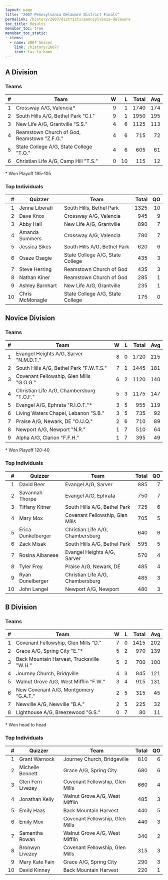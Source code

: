 ```yaml
---
layout: page
title: "2007 Pennsylvania Delaware District Finals"
permalink: /history/2007/districts/pennsylvania-delaware
toc_title: Results
menubar_toc: true
menubar_toc_static:
- items:
  - name: 2007 Season
    link: /history/2007/
    icon: fas fa-home
---
```


## A Division

### Teams

|    # | Team                                        |    W |    L | Total |  Avg |
| ---: | ------------------------------------------- | ---: | ---: | ----: | ---: |
|    1 | Crossway A/G, Valencia*                     |    9 |    1 |  1740 |  174 |
|    2 | South Hills A/G, Bethel Park "C.I."         |    9 |    1 |  1950 |  195 |
|    3 | New Life A/G, Grantville "S.S."             |    4 |    6 |  1125 |  113 |
|    4 | Reamstown Church of God, Reamstown "Z.F.G." |    4 |    6 |   715 |   72 |
|    5 | State College A/G, State College "T.O."     |    4 |    6 |   605 |   61 |
|    6 | Christian Life A/G, Camp Hill "T.S."        |    0 |   10 |   115 |   12 |

\* Won Playoff 195-105

### Top Individuals

|    # | Quizzer         | Team                             | Total |   QO |
| ---: | --------------- | -------------------------------- | ----: | ---: |
|    1 | Jenna Liberati  | South Hills, Bethel Park         |  1325 |   10 |
|    2 | Dave Knox       | Crossway A/G, Valencia           |   945 |    9 |
|    3 | Abby Hall       | New Life A/G, Grantville         |   890 |    7 |
|    4 | Amanda Summers  | Crossway A/G, Valencia           |   780 |    7 |
|    5 | Jessica Sikes   | South Hills A/G, Bethel Park     |   620 |    6 |
|    6 | Osaze Osagie    | State College A/G, State College |   435 |    3 |
|    7 | Steve Herring   | Reamstown Church of God          |   435 |    3 |
|    8 | Nathan Kiner    | Reamstown Church of God          |   285 |    1 |
|    9 | Ashley Barnhart | New Life A/G, Grantville         |   235 |    1 |
|   10 | Chris McMonagle | State College A/G, State College |   175 |    0 |

## Novice Division

### Teams

|    # | Team                                      |    W |    L | Total |  Avg |
| ---: | ----------------------------------------- | ---: | ---: | ----: | ---: |
|    1 | Evangel Heights A/G, Sarver "N.M.D.T."    |    8 |    0 |  1720 |  215 |
|    2 | South Hills A/G, Bethel Park "F.W.T.S."   |    7 |    1 |  1445 |  181 |
|    3 | Covenant Fellowship, Glen Mills "G.O.G."  |    6 |    2 |  1120 |  140 |
|    4 | Christian Life A/G, Chambersburg "T.O.F." |    5 |    3 |  1175 |  147 |
|    5 | Evangel A/G, Ephrata "R.I.O.T."*          |    3 |    5 |   955 |  119 |
|    6 | Living Waters Chapel, Lebanon "S.B."      |    3 |    5 |   735 |   92 |
|    7 | Praise A/G, Newark, DE "O.U.Q."           |    2 |    6 |   710 |   89 |
|    8 | Newport A/G, Newport "N.R."               |    1 |    7 |   510 |   64 |
|    9 | Alpha A/G, Clarion "F.F.H."               |    1 |    7 |   395 |   49 |

\* Won Playoff 120-40

### Top Individuals

|    # | Quizzer            | Team                             | Total |   QO |
| ---: | ------------------ | -------------------------------- | ----: | ---: |
|    1 | David Beer         | Evangel A/G, Sarver              |   885 |    7 |
|    2 | Savannah Thorpe    | Evangel A/G, Ephrata             |   750 |    7 |
|    3 | Tiffany Kitner     | South Hills A/G, Bethel Park     |   725 |    6 |
|    4 | Mary Mox           | Covenant Fellowship, Glen Mills  |   705 |    5 |
|    5 | Erica Dunkelberger | Christian Life A/G, Chambersburg |   640 |    6 |
|    6 | Zack Misak         | South Hills A/G, Bethel Park     |   595 |    5 |
|    7 | Rosina Albanese    | Evangel Heights A/G, Sarver      |   570 |    4 |
|    8 | Tyler Frey         | Praise A/G, Newark, DE           |   485 |    4 |
|    9 | Ryan Dunelberger   | Christian Life A/G, Chambersburg |   485 |    3 |
|   10 | John Langel        | Newport A/G, Newport             |   480 |    3 |

## B Division

### Teams

|    # | Team                                      |    W |    L | Total |  Avg |
| ---: | ----------------------------------------- | ---: | ---: | ----: | ---: |
|    1 | Covenant Fellowship, Glen Mills "D."      |    7 |    0 |  1415 |  202 |
|    2 | Grace A/G, Spring City "E."*              |    5 |    2 |   970 |  139 |
|    3 | Back Mountain Harvest, Trucksville "W.H." |    5 |    2 |   700 |  100 |
|    4 | Journey Church, Bridgville                |    4 |    3 |   845 |  121 |
|    5 | Walnut Grove A/G, West Mifflin "F.W."     |    3 |    4 |   915 |  131 |
|    6 | New Covenant A/G, Montgomery "G.A.T."     |    2 |    5 |   315 |   45 |
|    7 | Newville A/G, Newville "B.A."             |    2 |    5 |   225 |   32 |
|    8 | Lighthouse A/G, Breezewood "G.S."         |    0 |    7 |    80 |   11 |

\* Won head to head

### Top Individuals

|    # | Quizzer           | Team                            | Total |   QO |
| ---: | ----------------- | ------------------------------- | ----: | ---: |
|    1 | Grant Warnock     | Journey Church, Bridgeville     |   810 |    6 |
|    2 | Michelle Bennett  | Grace A/G, Spring City          |   680 |    6 |
|    3 | Glen Fern Livezey | Covenant Fellowship, Glen Mills |   660 |    4 |
|    4 | Jonathan Kelly    | Walnut Grove A/G, West Mifflin  |   485 |    3 |
|    5 | Emily Haas        | Back Mountain Harvest           |   440 |    5 |
|    6 | Emily Mox         | Covenant Fellowship, Glen Mills |   440 |    3 |
|    7 | Samantha Rowan    | Walnut Grove A/G, West Mifflin  |   340 |    2 |
|    8 | Bronwyn Livezey   | Covenant Fellowship, Glen Mills |   315 |    3 |
|    9 | Mary Kate Fain    | Grace A/G, Spring City          |   290 |    3 |
|   10 | David Kinney      | Back Mountain Harvest           |   220 |    1 |
